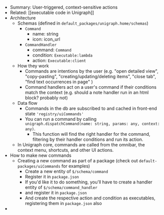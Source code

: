 
  - Summary: User-triggered, context-sensitive actions
  - Related: [[executable code in Unigraph]]
  - Architecture
    - Schemas (defined in `default_packages/unigraph.home/schemas`)
      - `Command`
        - name: string
        - icon: icon_url
      - `CommandHandler`
        - command: `Command`
        - condition: `Executable:lambda` 
        - action: `Executable:client` 
    - How they work
      - Commands are intentions by the user (e.g. "open detailed view", "copy-pasting", "creating/updating/deleting items", "close tab", "find text occurrences in page" )
      - Command handlers act on a user's command if their conditions match the context (e.g. should a note handler run in an html block? probably not) 
    - Data flow
      - Commands in the db are subscribed to and cached in front-end state `'registry/uiCommands'`
      - You can run a command by calling `unigraph.dispatchCommand(name: string, params: any, context: any)`. 
        - This function will find the right handler for the command, filtering by their handler conditions and run its action.
    - In Unigraph core, commands are called from the omnibar, the context menu, shortcuts, and other UI actions.
  - How to make new commands
    - Creating a new command as part of a package (check out `default-packages/uiCommands` for examples)
      - Create a new entity of `$/schema/command` 
      - Register it in `package.json` 
      - If you'd like it to do something, you'll have to create a handler entity of `$/schema/command_handler` 
      - and register it in `package.json`
      - And create the respective action and condition as executables, registering them in `package.json` also
  - 